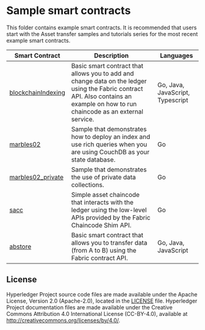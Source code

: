 [//]: # (SPDX-License-Identifier: CC-BY-4.0)

# Sample smart contracts

This folder contains example smart contracts. It is recommended that users start with the Asset transfer samples and tutorials series for the most recent example smart contracts.

|  **Smart Contract** | **Description** | **Languages** |
| -----------|------------------------------|---------|
| [blockchainIndexing](blockchainIndexing) | Basic smart contract that allows you to add and change data on the ledger using the Fabric contract API. Also contains an example on how to run chaincode as an external service. | Go, Java, JavaScript, Typescript |
| [marbles02](marbles02) | Sample that demonstrates how to deploy an index and use rich queries when you are using CouchDB as your state database. | Go |
| [marbles02_private](marbles02_private) | Sample that demonstrates the use of private data collections. | Go |
| [sacc](sacc) | Simple asset chaincode that interacts with the ledger using the low-level APIs provided by the Fabric Chaincode Shim API. | Go |
| [abstore](abstore) | Basic smart contract that allows you to transfer data (from A to B) using the Fabric contract API. | Go, Java, JavaScript |

## License <a name="license"></a>

Hyperledger Project source code files are made available under the Apache
License, Version 2.0 (Apache-2.0), located in the [LICENSE](LICENSE) file.
Hyperledger Project documentation files are made available under the Creative
Commons Attribution 4.0 International License (CC-BY-4.0), available at http://creativecommons.org/licenses/by/4.0/.
